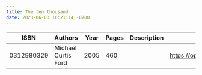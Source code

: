 ```yaml
---
title: The ten thousand
date: 2023-06-03 16:21:14 -0700
---
```


| ISBN        | Authors      | Year    | Pages    | Description    | URL   |
| ----------- | ------------ | ------- | -------- | -------------- | ----- |
| 0312980329  | Michael Curtis Ford| 2005| 460| |https://openlibrary.org/books/OL24370436M/The_ten_thousand|    
